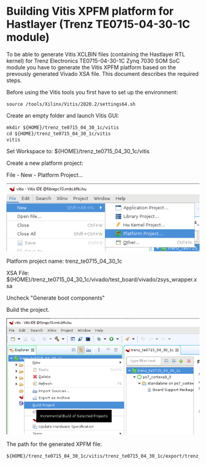# Building Vitis XPFM platform for Hastlayer (Trenz TE0715-04-30-1C module)

To be able to generate Vitis XCLBIN files (containing the Hastlayer RTL kernel) for Trenz Electronics TE0715-04-30-1C Zynq 7030 SOM SoC module you have to generate the Vitis XPFM platform based on the prevously generated Vivado XSA file. This document describes the required steps.
 
Before using the Vitis tools you first have to set up the environment:
 
```
source /tools/Xilinx/Vitis/2020.2/settings64.sh
```

Create an empty folder and launch Vitis GUI:

```
mkdir ${HOME}/trenz_te0715_04_30_1c/vitis
cd ${HOME}/trenz_te0715_04_30_1c/vitis
vitis
```

Set Workspace to: ${HOME}/trenz_te0715_04_30_1c/vitis

Create a new platform project:

File - New - Platform Project...

![ZynqVitisXpfmNewPlatformProject](Images/ZynqVitisXpfmNewPlatformProject.png)

Platform project name: trenz_te0715_04_30_1c

XSA File: ${HOME}/trenz_te0715_04_30_1c/vivado/test_board/vivado/zsys_wrapper.xsa

Uncheck "Generate boot components"

Build the project.

![ZynqVitisXpfmBuild](Images/ZynqVitisXpfmBuild.png)

The path for the generated XPFM file:

```
${HOME}/trenz_te0715_04_30_1c/vitis/trenz_te0715_04_30_1c/export/trenz_te0715_04_30_1c/trenz_te0715_04_30_1c.xpfm
```
